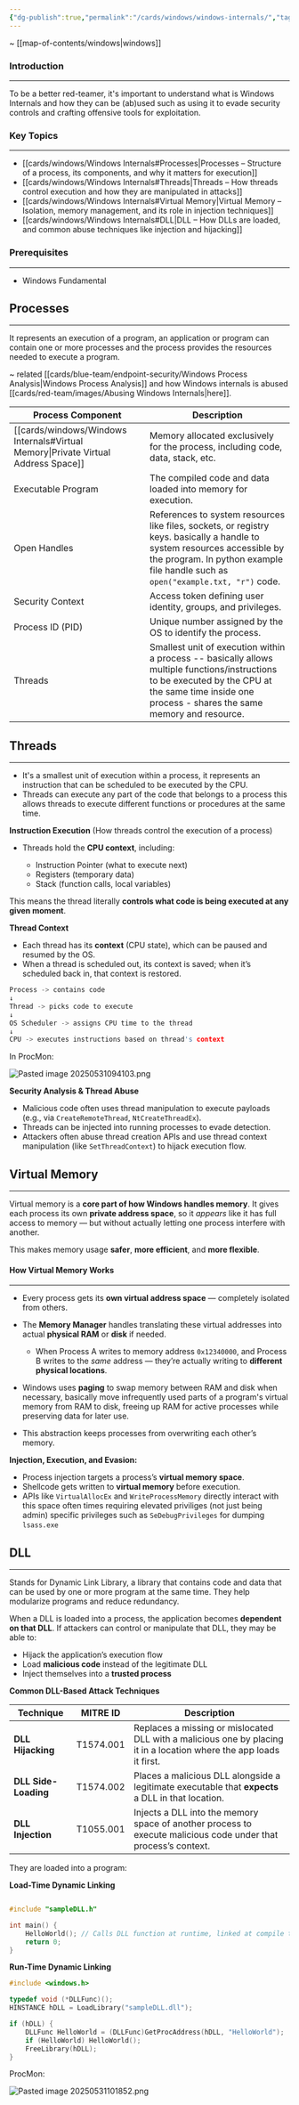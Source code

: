 ```yaml
---
{"dg-publish":true,"permalink":"/cards/windows/windows-internals/","tags":["windows","ad/windows/red-team/host-evasion"]}
---
```


~ [[map-of-contents/windows\|windows]]
### Introduction
---
To be a better red-teamer, it's important to understand what is Windows Internals and how they can be (ab)used such as using it to evade security controls and crafting offensive tools for exploitation.
### Key Topics
---
- [[cards/windows/Windows Internals#Processes\|Processes – Structure of a process, its components, and why it matters for execution]]
- [[cards/windows/Windows Internals#Threads\|Threads – How threads control execution and how they are manipulated in attacks]]
- [[cards/windows/Windows Internals#Virtual Memory\|Virtual Memory – Isolation, memory management, and its role in injection techniques]]
- [[cards/windows/Windows Internals#DLL\|DLL – How DLLs are loaded, and common abuse techniques like injection and hijacking]]
### Prerequisites
---
- Windows Fundamental
## Processes
---
It represents an execution of a program, an application or program can contain one or more processes and the process provides the resources needed to execute a program.

~ related [[cards/blue-team/endpoint-security/Windows Process Analysis\|Windows Process Analysis]] and how Windows internals is abused [[cards/red-team/images/Abusing Windows Internals\|here]].

| **Process Component**                              | **Description**                                                                                                                                                                                               |
| -------------------------------------------------- | ------------------------------------------------------------------------------------------------------------------------------------------------------------------------------------------------------------- |
| [[cards/windows/Windows Internals#Virtual Memory\|Private Virtual Address Space]] | Memory allocated exclusively for the process, including code, data, stack, etc.                                                                                                                               |
| Executable Program                                 | The compiled code and data loaded into memory for execution.                                                                                                                                                  |
| Open Handles                                       | References to system resources like files, sockets, or registry keys. basically a handle to system resources accessible by the program. In python example file handle such as `open("example.txt, "r")` code. |
| Security Context                                   | Access token defining user identity, groups, and privileges.                                                                                                                                                  |
| Process ID (PID)                                   | Unique number assigned by the OS to identify the process.                                                                                                                                                     |
| Threads                                            | Smallest unit of execution within a process -- basically allows multiple functions/instructions to be executed by the CPU at the same time inside one process - shares the same memory and resource.          |
## Threads
---
- It's a smallest unit of execution within a process, it represents an instruction that can be scheduled to be executed by the CPU.
- Threads can execute any part of the code that belongs to a process this allows threads to execute different functions or procedures at the same time.

**Instruction Execution** (How threads control the execution of a process)

- Threads hold the **CPU context**, including:

    - Instruction Pointer (what to execute next)
    - Registers (temporary data)
    - Stack (function calls, local variables)

This means the thread literally **controls what code is being executed at any given moment**.

**Thread Context**

- Each thread has its **context** (CPU state), which can be paused and resumed by the OS.
- When a thread is scheduled out, its context is saved; when it’s scheduled back in, that context is restored.

```C
Process -> contains code
↓
Thread -> picks code to execute
↓
OS Scheduler -> assigns CPU time to the thread
↓
CPU -> executes instructions based on thread's context
```

In ProcMon:

![Pasted image 20250531094103.png](/img/user/cards/windows/images/Pasted%20image%2020250531094103.png)

**Security Analysis & Thread Abuse**

- Malicious code often uses thread manipulation to execute payloads (e.g., via `CreateRemoteThread`, `NtCreateThreadEx`).
- Threads can be injected into running processes to evade detection.
- Attackers often abuse thread creation APIs and use thread context manipulation (like `SetThreadContext`) to hijack execution flow.

## Virtual Memory
---
Virtual memory is a **core part of how Windows handles memory**. It gives each process its own **private address space**, so it *appears* like it has full access to memory — but without actually letting one process interfere with another.

This makes memory usage **safer**, **more efficient**, and **more flexible**.

#### How Virtual Memory Works
---
- Every process gets its **own virtual address space** — completely isolated from others.

- The **Memory Manager** handles translating these virtual addresses into actual **physical RAM** or **disk** if needed.
	- When Process A writes to memory address `0x12340000`, and Process B writes to the _same_ address — they’re actually writing to **different physical locations**.

- Windows uses **paging** to swap memory between RAM and disk when necessary, basically move infrequently used parts of a program's virtual memory from RAM to disk, freeing up RAM for active processes while preserving data for later use.

- This abstraction keeps processes from overwriting each other’s memory. 

**Injection, Execution, and Evasion:**

- Process injection targets a process’s **virtual memory space**.
- Shellcode gets written to **virtual memory** before execution.
- APIs like `VirtualAllocEx` and `WriteProcessMemory` directly interact with this space often times requiring elevated priviliges (not just being admin) specific privileges such as `SeDebugPrivileges` for dumping `lsass.exe`
## DLL
---
Stands for Dynamic Link Library, a library that contains code and data that can be used by one or more program at the same time. They help modularize programs and reduce redundancy.

When a DLL is loaded into a process, the application becomes **dependent on that DLL**. If attackers can control or manipulate that DLL, they may be able to:

- Hijack the application’s execution flow
- Load **malicious code** instead of the legitimate DLL
- Inject themselves into a **trusted process**

**Common DLL-Based Attack Techniques**

| Technique | MITRE ID | Description |
|----------|----------|-------------|
| **DLL Hijacking** | T1574.001 | Replaces a missing or mislocated DLL with a malicious one by placing it in a location where the app loads it first. |
| **DLL Side-Loading** | T1574.002 | Places a malicious DLL alongside a legitimate executable that **expects** a DLL in that location. |
| **DLL Injection** | T1055.001 | Injects a DLL into the memory space of another process to execute malicious code under that process’s context. |
They are loaded into a program:

**Load-Time Dynamic Linking**

```cpp

#include "sampleDLL.h"

int main() {
    HelloWorld(); // Calls DLL function at runtime, linked at compile time
    return 0;
}
```


**Run-Time Dynamic Linking**

```cpp
#include <windows.h>

typedef void (*DLLFunc)();
HINSTANCE hDLL = LoadLibrary("sampleDLL.dll");

if (hDLL) {
    DLLFunc HelloWorld = (DLLFunc)GetProcAddress(hDLL, "HelloWorld");
    if (HelloWorld) HelloWorld();
    FreeLibrary(hDLL);
}
```

ProcMon:

![Pasted image 20250531101852.png](/img/user/cards/windows/images/Pasted%20image%2020250531101852.png)





